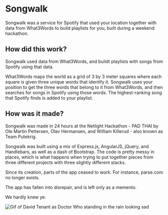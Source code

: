 # Songwalk

Songwalk was a service for Spotify that used your location together with data from What3Words to build playlists for you,
built during a weekend hackathon.

## How did this work?

Songwalk used data from What3Words, and buildt playlists with songs from Spotify using that data.

What3Words maps the world as a grid of 3 by 3 meter squares where each square is given three unique words that identify it.
Songwalk uses your position to get the three words that belong to it from What3Words, and then searches for songs in Spotify using those words. The highest-ranking song that Spotify finds is added to your playlist.

## How was it made?

Songwalk was made in 24 hours at the Netlight Hackathon - PAD THAI by Ole Martin Pettersen, Olav Hermansen, and William Killerud - also known as Team Putekrig.

Songwalk was built using a mix of Express.js, AngularJS, jQuery, and Handlebars, as well as a dash of Bootstrap.
The code is pretty messy in places, which is what happens when trying to put together pieces from three different projects with three slightly different stacks.

Since its creation, parts of the app ceased to work. For instance, parse.com no longer exists.

The app has fallen into disrepair, and is left only as a memento.

We hardly knew ye.

![Gif of David Tenant as Doctor Who standing in the rain looking sad](https://media.giphy.com/media/l0Iy1I02KxCvRv0TS/giphy.gif)

